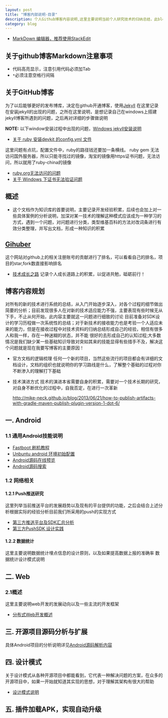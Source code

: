 ```yaml
---
layout: post
title: "博客内部说明-目录"
description: 个人Github博客内容说明,这里主要说明当前个人研究技术的归纳总结，此blog长期更新，置顶
category: blog
---
```


* [MarkDown 编辑器，推荐使用StackEdit](https://stackedit.io/editor)

## 关于github博客Markdown注意事项
* 代码高亮显示，注意引用代码必须加Tab
* ```*```必须注意空格行间隔

## 关于GitHub博客
  为了以后能够更好的发布博库，决定在github开通博客，使用[Jekyll](http://jekyllcn.com)
  在这里记录在安装jekyll的出现的问题，之所在这里说明，是想记录自己在windows上搭建jekyll博客所遇到的问题，之后再对详细的步骤做说明

  **NOTE:** 以下window安装过程中出现的问题，[Windows jekyll安装说明](http://jekyll-windows.juthilo.com)
  * [关于 ruby 安装devkit 的config.yml 文件](https://segmentfault.com/q/1010000003891132)

  这里问题有点坑，配置文件中，ruby的路径钱还要加一条横线。
  ruby gem 无法访问国外服务器，所以只能寻找过的镜像，淘宝的镜像用https证书问题，无法访问，所以就用了ruby-china的镜像

  * [ruby.org无法访问的问题](https://github.com/ruby-china/rubygems-mirror/issues/5)
  * [关于 Windows 下证书无法验证问题](https://github.com/ruby-china/rubygems-mirror/wiki)

## 概述
* 这个文档作为知识库的首要说明，主要记录开发经验积累，后续也会加上对一些具体案例的分析说明，加深对某一技术的理解这种模式应该成为一种学习的方式，遇到一个问题，对问题进行分类，类型维基百科的方法对改词条进行有效分类整理，并写出文档，形成一种知识的积累

## [Gihuber](http://githuber.cn/)
  这个网站对github上的相关注册账号的贡献进行了排名，可以看看自己的排名，项目的star,fork数直接影响排名

* [技术成长之路](http://comsince.github.io/person-improve)
  记录个人成长道路上的积累，以促进共勉，砥砺前行！

## 博客内容规划
对所有的新的技术进行系统的总结，从入门开始逐步深入，对各个过程的细节做出简要的分析；目前发现很多人在对新的技术适应能力不强，主要表现有些时候无从下手，不止从何开始，此内容主要就这一问题进行细致的讨论
目前准备对SDK设计的学习历程做一次系统性的总结；对于新技术的接收能力也是考验一个人适应未来的能力，但是在接收过程中对技术资料的归纳总结形成自己的经验，相信有很多人和我一样，存在一种迷糊的状态，并不能
很好的去形成自己的认知过程;大多数情况是我们缺少某一些基础知识导致对突如其来的技能显得有些措手不及，解决这个问题就是现在我要写博客的主要原因！
* 官方文档的逻辑梳理
  任何一个新的项目，当然这些流行的项目都会有详细的文档设计，文档的组织也就说明你的学习路线是什么，了解整个基础的过程对你不断渗入的理解打下基础
* 技术演进方式
  技术的演进本省需要自身的积累，需要对一个技术长期的研究，对自身不断优化的过程中，自我否定，在进行一次革新

  http://mike-neck.github.io/blog/2013/06/21/how-to-publish-artifacts-with-gradle-maven-publish-plugin-version-1-dot-6/

## 一. Android
### 1.1 通用Android技能说明

* [Fastboot 刷机教程](http://comsince.github.io/unbuntu-androrid-footboot)
* [Unbuntu android 环境初始配置](http://comsince.github.io/unbuntu-android-environment)
* [Android源码在线预览](http://www.grepcode.com/)
* [Android源码搜索](http://androidxref.com)

### 1.2 网络相关
#### 1.2.1 Push推送研究
  这里列举当前推送平台的发展趋势以及现有的平台提供的功能，之后会结合上述分析根据实际的经验分析目前我们所采用的push的实现方式

* [第三方推送平台及SDK汇总分析](http://comsince.github.io/Push-baidu-getui-compair)
* [第三方PushSDK 设计实践](http://comsince.github.io/push-design-thirdparty-doc)

#### 1.2.2 数据统计
   这里主要说明数据统计埋点信息的设计原则，以及如果提高数据上报的准确率
   数据统计设计模式说明
  

## 二. Web
### 2.1概述
这里主要说明web开发的发展动向以及一些主流的开发框架

* [分布式Web开发概述](http://comsince.github.io/spring_core_framework)


## 三. 开源项目源码分析与扩展
具体Android项目的分析说明详见[Android源码解析内容](http://comsince.github.io/Android-tech-doc)

## 四. 设计模式
 关于设计模式从各种开源项目中都能看到，它代表一种解决问题的方案，在众多的开源项目中，如果一开始就知道其实现的思想，对于理解其架构有很大的帮助

* [设计模式说明](./designpattern)

## 五. 插件加载APK，实现自动升级

